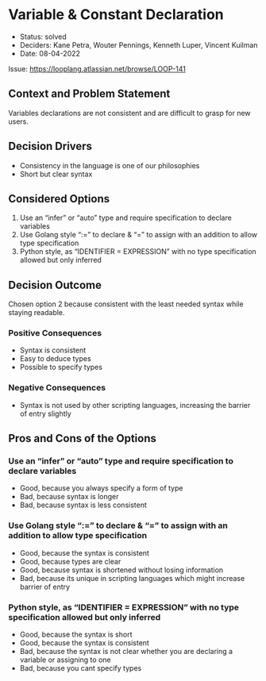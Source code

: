 # Variable & Constant Declaration

- Status: solved
- Deciders: Kane Petra, Wouter Pennings, Kenneth Luper, Vincent Kuilman
- Date: 08-04-2022

Issue: https://looplang.atlassian.net/browse/LOOP-141

## **Context and Problem Statement**

Variables declarations are not consistent and are difficult to grasp for new users.

## **Decision Drivers**

- Consistency in the language is one of our philosophies
- Short but clear syntax

## **Considered Options**

1. Use an “infer” or “auto” type and require specification to declare variables
2. Use Golang style “:=” to declare & “=” to assign with an addition to allow type specification
3. Python style, as “IDENTIFIER = EXPRESSION” with no type specification allowed but only inferred

## **Decision Outcome**

Chosen option 2 because consistent with the least needed syntax while staying readable.

### **Positive Consequences**

- Syntax is consistent
- Easy to deduce types
- Possible to specify types

### **Negative Consequences**

- Syntax is not used by other scripting languages, increasing the barrier of entry slightly

## **Pros and Cons of the Options**

### Use an “infer” or “auto” type and require specification to declare variables

- Good, because you always specify a form of type
- Bad, because syntax is longer
- Bad, because syntax is less consistent

### Use Golang style “:=” to declare & “=” to assign with an addition to allow type specification

- Good, because the syntax is consistent
- Good, because types are clear
- Good, because syntax is shortened without losing information
- Bad, because its unique in scripting languages which might increase barrier of entry

### Python style, as “IDENTIFIER = EXPRESSION” with no type specification allowed but only inferred

- Good, because the syntax is short
- Good, because the syntax is consistent
- Bad, because the syntax is not clear whether you are declaring a variable or assigning to one
- Bad, because you cant specify types